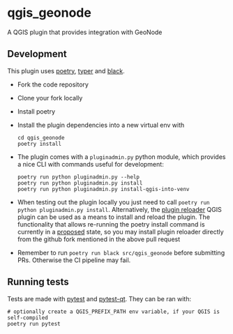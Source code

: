 # qgis_geonode

A QGIS plugin that provides integration with GeoNode

## Development

This plugin uses [poetry], [typer] and [black].

- Fork the code repository
- Clone your fork locally
- Install poetry
- Install the plugin dependencies into a new virtual env with
  
  ```
  cd qgis_geonode
  poetry install
  ```

- The plugin comes with a `pluginadmin.py` python module, which provides a nice CLI 
  with commands useful for development:
  
  ```
  poetry run python pluginadmin.py --help
  poetry run python pluginadmin.py install
  poetry run python pluginadmin.py install-qgis-into-venv
  ```
  
- When testing out the plugin locally you just need to call 
  `poetry run python pluginadmin.py install`. Alternatively, the [plugin reloader] QGIS 
  plugin can be used as a means to install and reload the plugin. The functionality 
  that allows re-running the poetry install command is currently in a [proposed] state, 
  so you may install plugin reloader directly from the github fork mentioned in the 
  above pull request
  
- Remember to run `poetry run black src/qgis_geonode` before submitting PRs. Otherwise 
  the CI pipeline may fail.
  

## Running tests

Tests are made with [pytest] and [pytest-qt]. They can be ran with:

```
# optionally create a QGIS_PREFIX_PATH env variable, if your QGIS is self-compiled
poetry run pytest
```


[poetry]: https://python-poetry.org/
[typer]: https://typer.tiangolo.com/
[black]: https://github.com/psf/black
[plugin reloader]: https://github.com/borysiasty/plugin_reloader
[proposed]: https://github.com/borysiasty/plugin_reloader/pull/22
[pytest]: https://docs.pytest.org/en/latest/
[pytest-qt]: https://github.com/pytest-dev/pytest-qt
